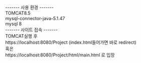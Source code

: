------- 사용 환경 -------<br>
TOMCAT8.5<br>
mysql-connector-java-5.1.47<br>
mysql 8<br>
------- 사이트 접속 -------<br>
TOMCAT실행 후<br>
https://localhost:8080/Project        (index.html들어가면 바로 redirect) <br>
혹은<br>
https://localhost:8080/Project/html/main.html 로 입장
